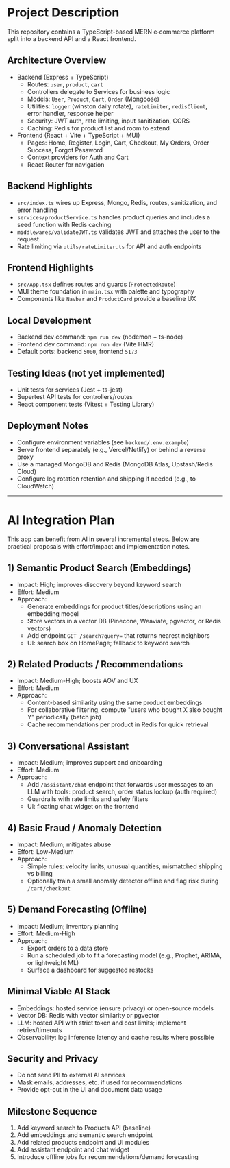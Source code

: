 # Project Description

This repository contains a TypeScript-based MERN e‑commerce platform split into a backend API and a React frontend.

## Architecture Overview

- Backend (Express + TypeScript)
  - Routes: `user`, `product`, `cart`
  - Controllers delegate to Services for business logic
  - Models: `User`, `Product`, `Cart`, `Order` (Mongoose)
  - Utilities: `logger` (winston daily rotate), `rateLimiter`, `redisClient`, error handler, response helper
  - Security: JWT auth, rate limiting, input sanitization, CORS
  - Caching: Redis for product list and room to extend
- Frontend (React + Vite + TypeScript + MUI)
  - Pages: Home, Register, Login, Cart, Checkout, My Orders, Order Success, Forgot Password
  - Context providers for Auth and Cart
  - React Router for navigation

## Backend Highlights

- `src/index.ts` wires up Express, Mongo, Redis, routes, sanitization, and error handling
- `services/productService.ts` handles product queries and includes a seed function with Redis caching
- `middlewares/validateJWT.ts` validates JWT and attaches the user to the request
- Rate limiting via `utils/rateLimiter.ts` for API and auth endpoints

## Frontend Highlights

- `src/App.tsx` defines routes and guards (`ProtectedRoute`)
- MUI theme foundation in `main.tsx` with palette and typography
- Components like `Navbar` and `ProductCard` provide a baseline UX

## Local Development

- Backend dev command: `npm run dev` (nodemon + ts-node)
- Frontend dev command: `npm run dev` (Vite HMR)
- Default ports: backend `5000`, frontend `5173`

## Testing Ideas (not yet implemented)

- Unit tests for services (Jest + ts-jest)
- Supertest API tests for controllers/routes
- React component tests (Vitest + Testing Library)

## Deployment Notes

- Configure environment variables (see `backend/.env.example`)
- Serve frontend separately (e.g., Vercel/Netlify) or behind a reverse proxy
- Use a managed MongoDB and Redis (MongoDB Atlas, Upstash/Redis Cloud)
- Configure log rotation retention and shipping if needed (e.g., to CloudWatch)

---

# AI Integration Plan

This app can benefit from AI in several incremental steps. Below are practical proposals with effort/impact and implementation notes.

## 1) Semantic Product Search (Embeddings)

- Impact: High; improves discovery beyond keyword search
- Effort: Medium
- Approach:
  - Generate embeddings for product titles/descriptions using an embedding model
  - Store vectors in a vector DB (Pinecone, Weaviate, pgvector, or Redis vectors)
  - Add endpoint `GET /search?query=` that returns nearest neighbors
  - UI: search box on HomePage; fallback to keyword search

## 2) Related Products / Recommendations

- Impact: Medium-High; boosts AOV and UX
- Effort: Medium
- Approach:
  - Content-based similarity using the same product embeddings
  - For collaborative filtering, compute "users who bought X also bought Y" periodically (batch job)
  - Cache recommendations per product in Redis for quick retrieval

## 3) Conversational Assistant

- Impact: Medium; improves support and onboarding
- Effort: Medium
- Approach:
  - Add `/assistant/chat` endpoint that forwards user messages to an LLM with tools: product search, order status lookup (auth required)
  - Guardrails with rate limits and safety filters
  - UI: floating chat widget on the frontend

## 4) Basic Fraud / Anomaly Detection

- Impact: Medium; mitigates abuse
- Effort: Low-Medium
- Approach:
  - Simple rules: velocity limits, unusual quantities, mismatched shipping vs billing
  - Optionally train a small anomaly detector offline and flag risk during `/cart/checkout`

## 5) Demand Forecasting (Offline)

- Impact: Medium; inventory planning
- Effort: Medium-High
- Approach:
  - Export orders to a data store
  - Run a scheduled job to fit a forecasting model (e.g., Prophet, ARIMA, or lightweight ML)
  - Surface a dashboard for suggested restocks

## Minimal Viable AI Stack

- Embeddings: hosted service (ensure privacy) or open-source models
- Vector DB: Redis with vector similarity or pgvector
- LLM: hosted API with strict token and cost limits; implement retries/timeouts
- Observability: log inference latency and cache results where possible

## Security and Privacy

- Do not send PII to external AI services
- Mask emails, addresses, etc. if used for recommendations
- Provide opt-out in the UI and document data usage

## Milestone Sequence

1. Add keyword search to Products API (baseline)
2. Add embeddings and semantic search endpoint
3. Add related products endpoint and UI modules
4. Add assistant endpoint and chat widget
5. Introduce offline jobs for recommendations/demand forecasting